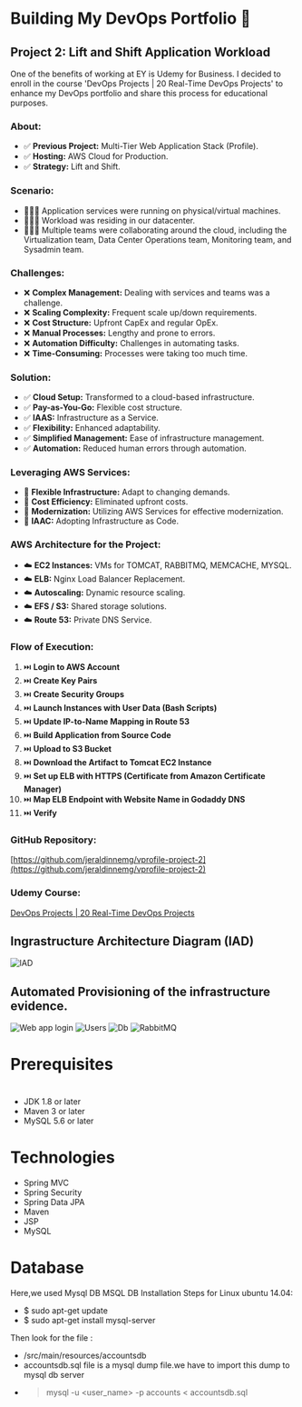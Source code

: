 # Building My DevOps Portfolio 🚀

## Project 2: Lift and Shift Application Workload

One of the benefits of working at EY is Udemy for Business. I decided to enroll in the course 'DevOps Projects | 20 Real-Time DevOps Projects' to enhance my DevOps portfolio and share this process for educational purposes.
### About:

- ✅ **Previous Project:** Multi-Tier Web Application Stack (Profile).
- ✅ **Hosting:** AWS Cloud for Production.
- ✅ **Strategy:** Lift and Shift.

### Scenario:
- 👩🏽‍💻 Application services were running on physical/virtual machines.
- 👩🏽‍💻 Workload was residing in our datacenter.
- 👩🏽‍💻 Multiple teams were collaborating around the cloud, including the Virtualization team, Data Center Operations team, Monitoring team, and Sysadmin team.

### Challenges:
- ❌ **Complex Management:** Dealing with services and teams was a challenge.
- ❌ **Scaling Complexity:** Frequent scale up/down requirements.
- ❌ **Cost Structure:** Upfront CapEx and regular OpEx.
- ❌ **Manual Processes:** Lengthy and prone to errors.
- ❌ **Automation Difficulty:** Challenges in automating tasks.
- ❌ **Time-Consuming:** Processes were taking too much time.

### Solution:
- ✅ **Cloud Setup:** Transformed to a cloud-based infrastructure.
- ✅ **Pay-as-You-Go:** Flexible cost structure.
- ✅ **IAAS:** Infrastructure as a Service.
- ✅ **Flexibility:** Enhanced adaptability.
- ✅ **Simplified Management:** Ease of infrastructure management.
- ✅ **Automation:** Reduced human errors through automation.

### Leveraging AWS Services:

- 🎯 **Flexible Infrastructure:** Adapt to changing demands.
- 🎯 **Cost Efficiency:** Eliminated upfront costs.
- 🎯 **Modernization:** Utilizing AWS Services for effective modernization.
- 🎯 **IAAC:** Adopting Infrastructure as Code.

### AWS Architecture for the Project:

- ☁️ **EC2 Instances:** VMs for TOMCAT, RABBITMQ, MEMCACHE, MYSQL.
- ☁️ **ELB:** Nginx Load Balancer Replacement.
- ☁️ **Autoscaling:** Dynamic resource scaling.
- ☁️ **EFS / S3:** Shared storage solutions.
- ☁️ **Route 53:** Private DNS Service.

### Flow of Execution:
1. ⏭️ **Login to AWS Account**
2. ⏭️ **Create Key Pairs**
3. ⏭️ **Create Security Groups**
4. ⏭️ **Launch Instances with User Data (Bash Scripts)**
5. ⏭️ **Update IP-to-Name Mapping in Route 53**
6. ⏭️ **Build Application from Source Code**
7. ⏭️ **Upload to S3 Bucket**
8. ⏭️ **Download the Artifact to Tomcat EC2 Instance**
9. ⏭️ **Set up ELB with HTTPS (Certificate from Amazon Certificate Manager)**
10. ⏭️ **Map ELB Endpoint with Website Name in Godaddy DNS**
11. ⏭️ **Verify**

### GitHub Repository:

[https://github.com/jeraldinnemg/vprofile-project-2](https://github.com/jeraldinnemg/vprofile-project-2)

### Udemy Course:
[DevOps Projects | 20 Real-Time DevOps Projects](https://www.udemy.com/course/devopsprojects/)


## Ingrastructure Architecture Diagram (IAD)
![IAD](images/AWS-Project2-Diagram.drawio.png)

## Automated Provisioning of the infrastructure evidence.

![Web app login](images/vprofile.png)
![Users](images/users.png)
![Db](images/cache.png)
![RabbitMQ](images/rabbit.png)

# Prerequisites
#
- JDK 1.8 or later
- Maven 3 or later
- MySQL 5.6 or later

# Technologies 
- Spring MVC
- Spring Security
- Spring Data JPA
- Maven
- JSP
- MySQL
# Database
Here,we used Mysql DB 
MSQL DB Installation Steps for Linux ubuntu 14.04:
- $ sudo apt-get update
- $ sudo apt-get install mysql-server

Then look for the file :
- /src/main/resources/accountsdb
- accountsdb.sql file is a mysql dump file.we have to import this dump to mysql db server
- > mysql -u <user_name> -p accounts < accountsdb.sql


